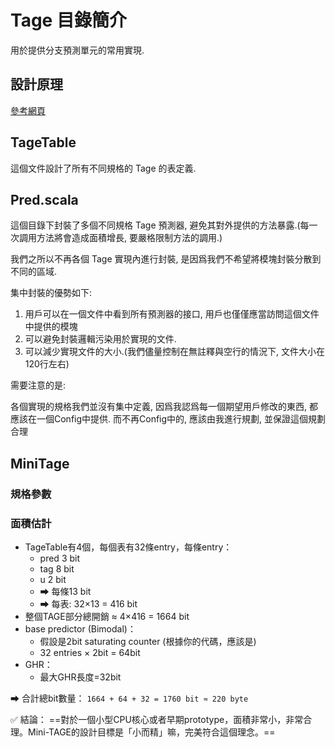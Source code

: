 # Tage 目錄簡介

用於提供分支預測單元的常用實現.

## 設計原理

[參考網頁](../../../../../../doc/分支预测算法（一）：TAGE_SunnyChen的小窝.html)

## TageTable

這個文件設計了所有不同規格的 Tage 的表定義.

## Pred.scala

這個目錄下封裝了多個不同規格 Tage 預測器, 避免其對外提供的方法暴露.(每一次調用方法將會造成面積增長, 要嚴格限制方法的調用.)

我們之所以不再各個 Tage 實現內進行封裝, 是因爲我們不希望將模塊封裝分散到不同的區域.

集中封裝的優勢如下:

1. 用戶可以在一個文件中看到所有預測器的接口, 用戶也僅僅應當訪問這個文件中提供的模塊
2. 可以避免封裝邏輯污染用於實現的文件.
3. 可以減少實現文件的大小.(我們儘量控制在無註釋與空行的情況下, 文件大小在120行左右)

需要注意的是:

各個實現的規格我們並沒有集中定義, 因爲我認爲每一個期望用戶修改的東西, 都應該在一個Config中提供.
而不再Config中的, 應該由我進行規劃, 並保證這個規劃合理

## MiniTage

### 規格參數

### 面積估計

- TageTable有4個，每個表有32條entry，每條entry：
  - pred 3 bit
  - tag 8 bit
  - u 2 bit
  - ➡ 每條13 bit
  - ➡ 每表: 32×13 = 416 bit
- 整個TAGE部分總開銷 ≈ 4×416 = 1664 bit
- base predictor (Bimodal)：
  - 假設是2bit saturating counter (根據你的代碼，應該是)
  - 32 entries × 2bit = 64bit
- GHR：
  - 最大GHR長度=32bit

➡ 合計總bit數量：
`1664 + 64 + 32 = 1760 bit ≈ 220 byte`

✅ 結論：
==對於一個小型CPU核心或者早期prototype，面積非常小，非常合理。Mini-TAGE的設計目標是「小而精」嘛，完美符合這個理念。==
